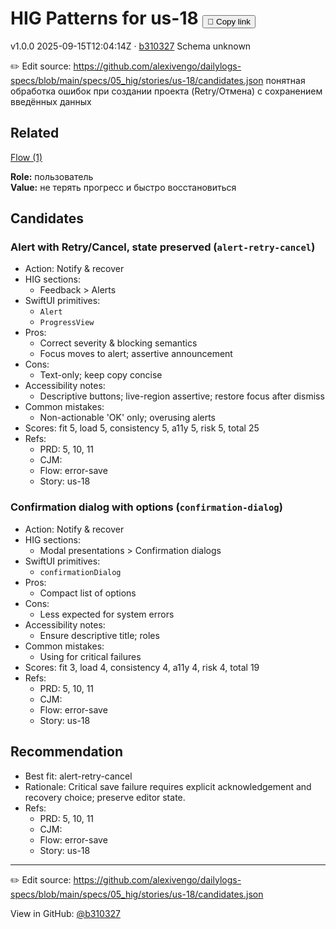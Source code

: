 # HIG Patterns for us-18 <button class="copy-link" aria-label="Copy page link" onclick="window.spechubCopyLink && window.spechubCopyLink()">🔗 Copy link</button>

<p class="badges">
  <span class="badge version">v1.0.0</span>
  <span class="badge build">2025-09-15T12:04:14Z · <a href="https://github.com/alexivengo/dailylogs-specs/commit/b310327" target="_blank" rel="noopener" class="sha">b310327</a></span>
  <span class="badge schema unknown">Schema unknown</span>
</p>

✏️ Edit source: https://github.com/alexivengo/dailylogs-specs/blob/main/specs/05_hig/stories/us-18/candidates.json
понятная обработка ошибок при создании проекта (Retry/Отмена) с сохранением введённых данных

## Related
<p>
  <span class="chip"><a href="../stories/index.md#?flow=error-save">Flow (1)</a></span>
</p>

**Role:** пользователь  
**Value:** не терять прогресс и быстро восстановиться

## Candidates
### Alert with Retry/Cancel, state preserved (`alert-retry-cancel`)
- Action: Notify & recover
- HIG sections:
  - Feedback > Alerts
- SwiftUI primitives:
  - `Alert`
  - `ProgressView`
- Pros:
  - Correct severity & blocking semantics
  - Focus moves to alert; assertive announcement
- Cons:
  - Text-only; keep copy concise
- Accessibility notes:
  - Descriptive buttons; live-region assertive; restore focus after dismiss
- Common mistakes:
  - Non-actionable 'OK' only; overusing alerts
- Scores: fit 5, load 5, consistency 5, a11y 5, risk 5, total 25
- Refs:
  - PRD: 5, 10, 11
  - CJM: 
  - Flow: error-save
  - Story: us-18

### Confirmation dialog with options (`confirmation-dialog`)
- Action: Notify & recover
- HIG sections:
  - Modal presentations > Confirmation dialogs
- SwiftUI primitives:
  - `confirmationDialog`
- Pros:
  - Compact list of options
- Cons:
  - Less expected for system errors
- Accessibility notes:
  - Ensure descriptive title; roles
- Common mistakes:
  - Using for critical failures
- Scores: fit 3, load 4, consistency 4, a11y 4, risk 4, total 19
- Refs:
  - PRD: 5, 10, 11
  - CJM: 
  - Flow: error-save
  - Story: us-18


## Recommendation
- Best fit: alert-retry-cancel
- Rationale: Critical save failure requires explicit acknowledgement and recovery choice; preserve editor state.
- Refs:
  - PRD: 5, 10, 11
  - CJM: 
  - Flow: error-save
  - Story: us-18
---
✏️ Edit source: https://github.com/alexivengo/dailylogs-specs/blob/main/specs/05_hig/stories/us-18/candidates.json

<p class="page-meta">
  View in GitHub: <a href="https://github.com/alexivengo/dailylogs-specs/commit/b310327" target="_blank" rel="noopener">@b310327</a></p>
